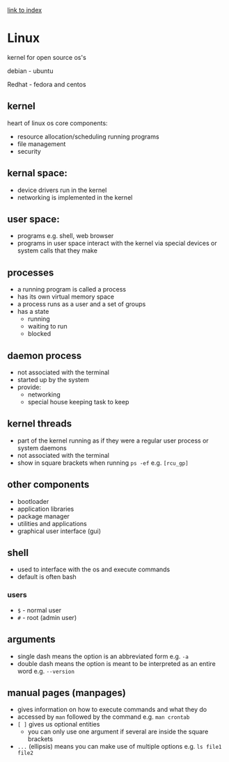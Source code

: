 [link to index](/readme.md)  

# Linux
kernel for open source os's

debian - ubuntu

Redhat - fedora and centos

## kernel
heart of linux os
core components:
- resource allocation/scheduling running programs
- file management
- security

## kernal space:
- device drivers run in the kernel
- networking is implemented in the kernel

## user space:
- programs e.g. shell, web browser 
- programs in user space interact with the kernel via special devices or system calls that they make

## processes
- a running program is called a process
- has its own virtual memory space
- a process runs as a user and a set of groups
- has a state
    - running
    - waiting to run
    - blocked
    
## daemon process
- not associated with the terminal
- started up by the system
- provide:
    - networking
    - special house keeping task to keep
    
## kernel threads
- part of the kernel running as if they were a regular user process or system daemons
- not associated with the terminal
- show in square brackets when running `ps -ef` e.g. `[rcu_gp]`

## other components
- bootloader
- application libraries
- package manager
- utilities and applications
- graphical user interface (gui)

## shell
- used to interface with the os and execute commands
- default is often bash

### users
- `$` - normal user
- `#` - root (admin user)

## arguments
- single dash means the option is an abbreviated form e.g. `-a`
- double dash means the option is meant to be interpreted as an entire word e.g. `--version`

## manual pages (manpages)
- gives information on how to execute commands and what they do
- accessed by `man` followed by the command e.g. `man crontab`
- `[ ]` gives us optional entities
    - you can only use one argument if several are inside the square brackets
- `...` (ellipsis) means you can make use of multiple options e.g. `ls file1 file2`
